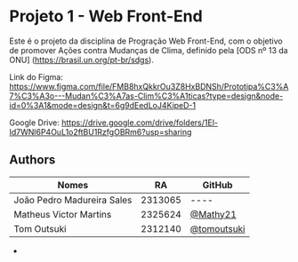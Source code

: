 
# Projeto 1 - Web Front-End

Este é o projeto da disciplina de Progração Web Front-End, com o objetivo de promover Ações contra Mudanças de Clima, definido pela [ODS nº 13 da ONU] (https://brasil.un.org/pt-br/sdgs).

Link do Figma: https://www.figma.com/file/FMB8hxQkkrOu3Z8HxBDNSh/Prototipa%C3%A7%C3%A3o---Mudan%C3%A7as-Clim%C3%A1ticas?type=design&node-id=0%3A1&mode=design&t=6g9dEedLoJ4KipeD-1

Google Drive: https://drive.google.com/drive/folders/1El-Id7WNl6P4OuL1o2ftBU1RzfgOBRm6?usp=sharing
## Authors

| Nomes                      | RA      | GitHub |
|----------------------------|---------|--------|
| João Pedro Madureira Sales | 2313065 | ----   |
| Matheus Victor Martins     | 2325624 | [@Mathy21](https://github.com/Mathy21)      |
| Tom Outsuki                | 2312140 | [@tomoutsuki](https://www.github.com/tomoutsuki) |
- 

